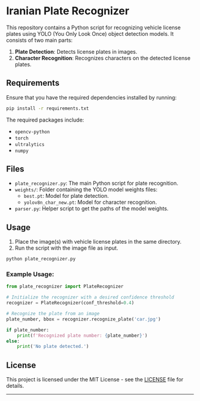 # Iranian Plate Recognizer

This repository contains a Python script for recognizing vehicle license plates using YOLO (You Only Look Once) object detection models. It consists of two main parts:
1. **Plate Detection**: Detects license plates in images.
2. **Character Recognition**: Recognizes characters on the detected license plates.

## Requirements

Ensure that you have the required dependencies installed by running:

```bash
pip install -r requirements.txt
```

The required packages include:
- `opencv-python`
- `torch`
- `ultralytics`
- `numpy`

## Files

- `plate_recognizer.py`: The main Python script for plate recognition.
- `weights/`: Folder containing the YOLO model weights files:
  - `best.pt`: Model for plate detection.
  - `yolov8n_char_new.pt`: Model for character recognition.
- `parser.py`: Helper script to get the paths of the model weights.

## Usage

1. Place the image(s) with vehicle license plates in the same directory.
2. Run the script with the image file as input.

```bash
python plate_recognizer.py
```

### Example Usage:

```python
from plate_recognizer import PlateRecognizer

# Initialize the recognizer with a desired confidence threshold
recognizer = PlateRecognizer(conf_threshold=0.4)

# Recognize the plate from an image
plate_number, bbox = recognizer.recognize_plate('car.jpg')

if plate_number:
    print(f'Recognized plate number: {plate_number}')
else:
    print('No plate detected.')
```

## License

This project is licensed under the MIT License - see the [LICENSE](LICENSE) file for details.

---

